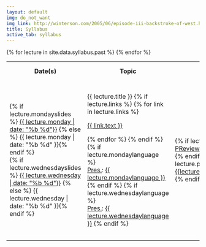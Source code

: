 ```yaml
---
layout: default
img: do_not_want
img_link: http://winterson.com/2005/06/episode-iii-backstroke-of-west.html
title: Syllabus
active_tab: syllabus
---
```


<table class="table table-striped"> 
  <tbody>
    <tr>
      <th>Date(s)</th>
      <th>Topic</th>
	  <th>Due</th>
      <th>Reading before Monday</th>
    </tr>
    {% for lecture in site.data.syllabus.past %}
    <tr>
      <td>
	    {% if lecture.mondayslides %}
		  <a href="{{ lecture.mondayslides }}">{{ lecture.monday | date: "%b %d"}}</a>
        {% else %}  {{ lecture.monday | date: "%b %d" }}{% endif %}
        <br/>
        {% if lecture.wednesdayslides %}
		  <a href="{{ lecture.wednesdayslides }}">{{ lecture.wednesday | date: "%b %d"}}</a>
        {% else %}  {{ lecture.wednesday | date: "%b %d" }}{% endif %}
	  </td>
      <td>
        {{ lecture.title }}
      {% if lecture.links %}
        {% for link in lecture.links %}
          <p><a href="{{ link.url }}">{{ link.text }}</a></p>
        {% endfor %}
      {% endif %}
  {% if lecture.mondaylanguage %}
	<br/><a href="lin10.html">Pres.</a>: <a href="{{ lecture.mondaylanguage_slides }}">{{ lecture.mondaylanguage }}</a>
        {% endif %}
  {% if lecture.wednesdaylanguage %}
	<br/><a href="lin10.html">Pres.</a>: <a href="{{ lecture.wednesdaylanguage_slides }}">{{ lecture.wednesdaylanguage }}</a>
        {% endif %}
      </td>
	  <td>
	      {% if lecture.preview %}
	          <a href="hw{{ lecture.preview}}.html">PReview {{lecture.preview}}</a>
              <br/>
		  {% endif %}
		  {% if lecture.projectnumber %}
	          <a href="project{{ lecture.projectnumber}}.html">{{lecture.projecttitle}}&nbsp;Project</a>
          {% endif %}
      </td>
      <td>
        {% if lecture.reading %}
          <ul class="fa-ul">
          {% for reading in lecture.reading %}
            <li>
            {% if reading.optional %}<i class="fa-li fa fa-star"> </i>
            {% else %}<i class="fa-li fa"> </i> {% endif %}
            {{ reading.author }},
            {% if reading.url %}
            <a href="{{ reading.url }}">{{ reading.title }}</a>
            {% else %}
            {{ reading.title }} 
            {% endif %}
            </li>
          {% endfor %}
          </ul>
        {% endif %}
      </td>
    </tr>
    {% endfor %}

  </tbody>
</table>

